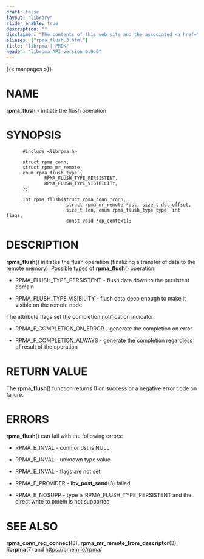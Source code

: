 ```yaml
---
draft: false
layout: "library"
slider_enable: true
description: ""
disclaimer: "The contents of this web site and the associated <a href=\"https://github.com/pmem\">GitHub repositories</a> are BSD-licensed open source."
aliases: ["rpma_flush.3.html"]
title: "librpma | PMDK"
header: "librpma API version 0.9.0"
---
```

{{< manpages >}}

[comment]: <> (SPDX-License-Identifier: BSD-3-Clause)
[comment]: <> (Copyright 2020, Intel Corporation)

NAME
====

**rpma\_flush** - initiate the flush operation

SYNOPSIS
========

          #include <librpma.h>

          struct rpma_conn;
          struct rpma_mr_remote;
          enum rpma_flush_type {
                  RPMA_FLUSH_TYPE_PERSISTENT,
                  RPMA_FLUSH_TYPE_VISIBILITY,
          };

          int rpma_flush(struct rpma_conn *conn,
                          struct rpma_mr_remote *dst, size_t dst_offset,
                          size_t len, enum rpma_flush_type type, int flags,
                          const void *op_context);

DESCRIPTION
===========

**rpma\_flush**() initiates the flush operation (finalizing a transfer
of data to the remote memory). Possible types of **rpma\_flush**()
operation:

-   RPMA\_FLUSH\_TYPE\_PERSISTENT - flush data down to the persistent
    domain

-   RPMA\_FLUSH\_TYPE\_VISIBILITY - flush data deep enough to make it
    visible on the remote node

The attribute flags set the completion notification indicator:

-   RPMA\_F\_COMPLETION\_ON\_ERROR - generate the completion on error

-   RPMA\_F\_COMPLETION\_ALWAYS - generate the completion regardless of
    result of the operation

RETURN VALUE
============

The **rpma\_flush**() function returns 0 on success or a negative error
code on failure.

ERRORS
======

**rpma\_flush**() can fail with the following errors:

-   RPMA\_E\_INVAL - conn or dst is NULL

-   RPMA\_E\_INVAL - unknown type value

-   RPMA\_E\_INVAL - flags are not set

-   RPMA\_E\_PROVIDER - **ibv\_post\_send**(3) failed

-   RPMA\_E\_NOSUPP - type is RPMA\_FLUSH\_TYPE\_PERSISTENT and the
    direct write to pmem is not supported

SEE ALSO
========

**rpma\_conn\_req\_connect**(3),
**rpma\_mr\_remote\_from\_descriptor**(3), **librpma**(7) and
https://pmem.io/rpma/
